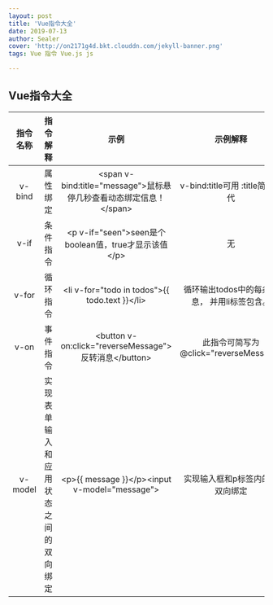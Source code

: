 ```yaml
---
layout: post
title: 'Vue指令大全'
date: 2019-07-13
author: Sealer
cover: 'http://on2171g4d.bkt.clouddn.com/jekyll-banner.png'
tags: Vue 指令 Vue.js js

---
```


## Vue指令大全
|指令名称|指令解释|示例|示例解释|
|:---:|:---:|:---:|:---:|
|v\-bind|属性绑定|\<span v-bind:title="message"\>鼠标悬停几秒查看动态绑定信息！\</span\>|v-bind:title可用 :title简写替代|
|v\-if|条件指令|\<p v\-if="seen"\>seen是个boolean值，true才显示该值\</p\>|无|
|v\-for|循环指令|\<li v\-for="todo in todos"\>{{ todo.text }}\</li\>|循环输出todos中的每条信息， 并用li标签包含。|
|v\-on|事件指令|\<button v-on:click="reverseMessage"\>反转消息\</button\>|此指令可简写为@click="reverseMessage"|
|v\-model|实现表单输入和应用状态之间的双向绑定|\<p\>{{ message }}\</p\>\<input v\-model="message"\>|实现输入框和p标签内的值双向绑定|

